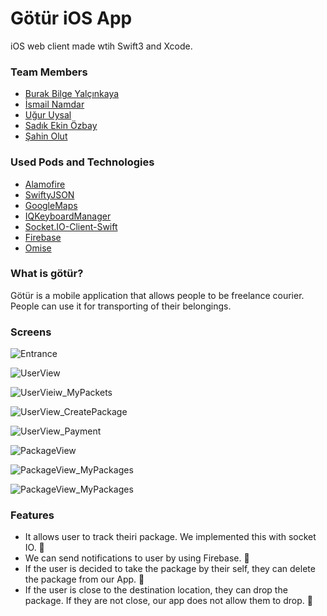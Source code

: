 # Götür iOS App

iOS web client made wtih Swift3 and Xcode.

### Team Members
* [Burak Bilge Yalçınkaya](https://github.com/bbyalcinkaya)
* [İsmail Namdar](https://github.com/ismailnamdar)
* [Uğur Uysal](https://github.com/uguruysal0)
* [Sadık Ekin Özbay](https://github.com/sadikekin)
* [Şahin Olut](https://github.com/norveclibalikci)

### Used Pods and Technologies
* [Alamofire](https://github.com/Alamofire/Alamofire)
* [SwiftyJSON](https://github.com/SwiftyJSON/SwiftyJSON)
* [GoogleMaps](https://developers.google.com/maps/documentation/ios-sdk/)
* [IQKeyboardManager](https://github.com/hackiftekhar/IQKeyboardManager)
* [Socket.IO-Client-Swift](https://github.com/socketio/socket.io-client-swift)
* [Firebase](https://firebase.google.com)
* [Omise](https://github.com/omise/omise-ios)

### What is götür?
Götür is a mobile application that allows people to be freelance courier. People can use it for transporting of their belongings.

### Screens
![Entrance](/Images/Entrance.png "This view comes up when the user first enters the app. S/he can decide whether s/he is courier or normal user")

![UserView](/Images/UserView.png "This view shows up when user is clicked sign in as user")

![UserVieiw_MyPackets](/Images/UserVieiw_MyPackets.png "This is an alert view with the table view. It shows users' current packages.")

![UserView_CreatePackage](/Images/UserView_CreatePackage.png "This view is for creating a package. We used Google Locations for taking source and destination address.")

![UserView_Payment](/Images/UserView_Payment.png "When the user clicked save, we redirect the user to this page for payment.")

![PackageView](/Images/PackageView.png "This view shows up when user is clicked sign in as courier")

![PackageView_MyPackages](/Images/PackageView_MyPackages.png "This is an alert view with the table view. It shows couriers' current packages.")

![PackageView_MyPackages](/Images/Notification.jpeg "Notification")

### Features
* It allows user to track theiri package. We implemented this with socket IO. 🛵
* We can send notifications to user by using Firebase. 🎯
* If the user is decided to take the package by their self, they can delete the package from our App. 🤗
* If the user is close to the destination location, they can drop the package. If they are not close, our app does not allow them to drop. 👊
